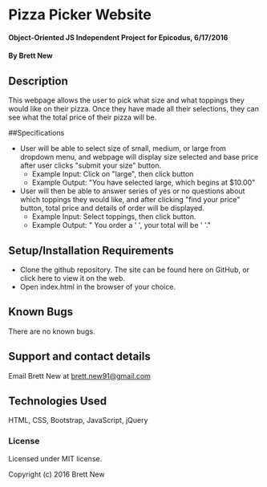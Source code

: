 # Pizza Picker Website

#### Object-Oriented JS Independent Project for Epicodus, 6/17/2016

#### By Brett New

## Description

This webpage allows the user to pick what size and what toppings they would like on their pizza. Once they have made all their selections, they can see what the total price of their pizza will be.

##Specifications

- User will be able to select size of small, medium, or large from  dropdown menu, and webpage will display size selected and base price after user clicks "submit your size"  button.
  - Example Input: Click on "large", then click button
  - Example Output: "You have selected large, which begins at $10.00"
- User will then be able to answer series of yes or no questions about which toppings they would like, and after clicking "find your price" button, total price and details of order will be displayed.
  - Example Input: Select toppings, then click button.
  - Example Output: " You order a ' ', your total will be ' '."

## Setup/Installation Requirements

* Clone the github repository. The site can be found here on GitHub, or click here to view it on the web.
* Open index.html in the browser of your choice.

## Known Bugs

There are no known bugs.

## Support and contact details

Email Brett New at brett.new91@gmail.com

## Technologies Used

HTML, CSS, Bootstrap, JavaScript, jQuery

### License

Licensed under MIT license.

Copyright (c) 2016 Brett New
